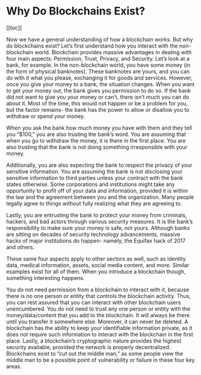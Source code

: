 # Why Do Blockchains Exist?

[[toc]]

Now we have a general understanding of how a blockchain works. But why do blockchains exist? Let’s first understand how you interact with the non-blockchain world. Blockchain provides massive advantages in dealing with four main aspects: Permission, Trust, Privacy, and Security.
Let’s look at a bank, for example. In the non-blockchain world, you have some money (in the form of physical banknotes). These banknotes are yours, and you can do with it what you please, exchanging it for goods and services. However, once you give your money to a bank, the situation changes. When you want to get your money out, the bank gives you permission to do so. If the bank did not want to give you your money or can’t, there isn’t much you can do about it. Most of the time, this would not happen or be a problem for you, but the factor remains- the bank has the power to allow or disallow you to withdraw or spend your money.

When you ask the bank how much money you have with them and they tell you “$100,” you are also trusting the bank’s word. You are assuming that when you go to withdraw the money, it is there in the first place. You are also trusting that the bank is not doing something irresponsible with your money.

Additionally, you are also expecting the bank to respect the privacy of your sensitive information. You are assuming the bank is not disclosing your sensitive information to third parties unless your contract with the bank states otherwise. Some corporations and institutions might take any opportunity to profit off of your data and information, provided it is within the law and the agreement between you and the organization. Many people legally agree to things without fully realizing what they are agreeing to.

Lastly, you are entrusting the bank to protect your money from criminals, hackers, and bad actors through various security measures. It is the bank’s responsibility to make sure your money is safe, not yours. Although banks are sitting on decades of security technology advancements, massive hacks of major institutions do happen- namely, the Equifax hack of 2017 and others.

These same four aspects apply to other sectors as well, such as identity data, medical information, assets, social media content, and more. Similar examples exist for all of them. When you introduce a blockchain though, something interesting happens.

You do not need permission from a blockchain to interact with it, because there is no one person or entity that controls the blockchain activity. Thus, you can rest assured that you can interact with other blockchain users unencumbered. You do not need to trust any one person or entity with the money/data/content that you add to the blockchain. It will always be there until you transfer it somewhere else. Moreover, it can never be deleted. A blockchain has the ability to keep your identifiable information private, as it does not require such information to interact with the blockchain in the first place. Lastly, a blockchain’s cryptographic nature provides the highest security available, provided the network is properly decentralized. Blockchains exist to “cut out the middle man,” as some people view the middle man to be a possible point of vulnerability or failure in these four key areas.
